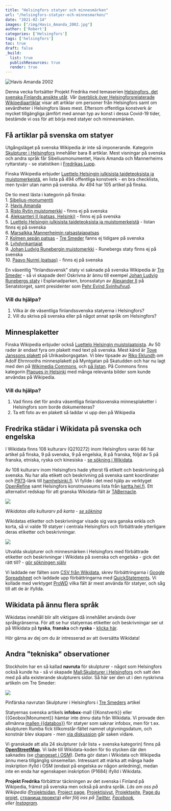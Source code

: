 ```yaml
---
title: "Helsingfors statyer och minnesmärken"
url: "/helsingfors-statyer-och-minnesmarken/"
date: "2021-02-14"
images: ["/img/Havis_Amanda_2002.jpg"]
author: ['Robert']
categories: ['Helsingfors']
tags: ['helsingfors']
toc: true
draft: false
_build:
  list: true
  publishResources: true
  render: true
---
```


![Havis Amanda 2002](/img/Havis_Amanda_2002.jpg)


Denna vecka fortsätter Projekt Fredrika med temaserien [Helsingfors, det svenska Finlands ansikte utåt](https://projektfredrika.fi/tre-smeder/). Vår [överblick över Helsingforsrelaterade Wikipediaartiklar](https://projektfredrika.fi/helsingfors-ett-ytskrap/) visar att artiklar om personer från Helsingfors samt om sevärdheter i Helsingfors läses mest. Eftersom offentliga konstverk är mycket tillgängliga jämfört med annan typ av konst i dessa Covid-19 tider, bestämde vi oss för att börja med statyer och minnesmärken.

## Få artiklar på svenska om statyer

Utgångsläget på svenska Wikipedia är inte så imponerande. Kategorin [Skulpturer i Helsingfors](https://sv.wikipedia.org/wiki/Kategori:Skulpturer_i_Helsingfors) innehåller bara 8 artiklar. Mest visningar på svenska och andra språk får Sibeliusmonumentet, Havis Amanda och Mannerheims ryttarstaty - se statistiken i [Fredrikas Lupp](https://wiki.projektfredrika.fi/Skulpturer_i_Helsingfors).

Finska Wikipedia erbjuder [Luettelo Helsingin julkisista taideteoksista ja muistomerkeistä](https://fi.wikipedia.org/wiki/Luettelo_Helsingin_julkisista_taideteoksista_ja_muistomerkeist%C3%A4), en lista på 494 offentliga konstverk - en bra checklista, men tyvärr utan namn på svenska. Av 494 har 105 artikel på finska.

De tio mest lästa i kategorin på finska:  
1\. [Sibelius-monumentti](https://fi.wikipedia.org/wiki/Sibelius-monumentti)  
2\. [Havis Amanda](https://fi.wikipedia.org/wiki/Havis_Amanda)  
3\. [Risto Rytin muistomerkki](https://fi.wikipedia.org/wiki/Risto_Rytin_muistomerkki) - finns ej på svenska  
4\. [Aleksanteri II (patsas, Helsinki)](https://fi.wikipedia.org/wiki/Aleksanteri_II_(patsas,_Helsinki)) - finns ej på svenska  
5\. [Luettelo Helsingin julkisista taideteoksista ja muistomerkeistä](https://fi.wikipedia.org/wiki/Luettelo_Helsingin_julkisista_taideteoksista_ja_muistomerkeist%C3%A4) \- listan finns ej på svenska  
6\. [Marsalkka Mannerheimin ratsastajapatsas](https://fi.wikipedia.org/wiki/Marsalkka_Mannerheimin_ratsastajapatsas)  
7\. [Kolmen sepän patsas](https://fi.wikipedia.org/wiki/Kolmen_sep%C3%A4n_patsas) \- [Tre Smeder](https://sv.wikipedia.org/wiki/Tre_smeder) fanns ej tidigare på svenska  
8\. [Lyhdynkantajat](https://fi.wikipedia.org/wiki/Lyhdynkantajat)  
9\. [Johan Ludvig Runebergin muistomerkki](https://fi.wikipedia.org/wiki/Johan_Ludvig_Runebergin_muistomerkki) \- Runebergs staty finns ej på svenska  
10\. [Paavo Nurmi (patsas)](https://fi.wikipedia.org/wiki/Paavo_Nurmi_(patsas)) - finns ej på svenska

En väsentlig "finlandssvensk" staty vi saknade på svenska Wikipedia är [Tre Smeder](https://sv.wikipedia.org/wiki/Tre_Smeder) - så vi skapade den! Oskrivna är ännu till exempel [Johan Ludvig Runebergs staty](https://sv.wikipedia.org/wiki/Johan_Ludvig_Runebergs_staty) i Esplanadparken, bronsstatyn av [Alexander II](https://sv.wikipedia.org/wiki/Alexander_II_(staty,_Helsingfors)) på Senatstorget, samt presidenter som [Pehr Evind Svinhufvud](https://sv.wikipedia.org/wiki/P.%20E.%20Svinhufvud%20(staty)).

### Vill du hjälpa?

1.  Vilka är de väsentliga finlandssvenska statyerna i Helsingfors?
2.  Vill du skriva på svenska eller på något annat språk om Helsingfors?

## Minnesplaketter

Finska Wikipedia erbjuder också [Luettelo Helsingin muistolaatoista](https://fi.wikipedia.org/wiki/Luettelo_Helsingin_muistolaatoista). Av 50 rader är endast fyra om plakett med text på svenska. Mest känd är [Tove Janssons plakett](https://fi.wikipedia.org/wiki/Tiedosto:Tove_Janssonin_muistolaatta.JPG) på Ulrikasborgsgatan. Vi blev tipsade av [Riko Eklundh](https://sv.wikipedia.org/wiki/Riko_Eklundh) om Adolf Ehrnrooths minnesplakett på Myntgatan på Skatudden och har nu lagt med den på [Wikimedia Commons](https://commons.wikimedia.org/wiki/File:Mannerheimriddare_Adolf_Erik_Ehrnrooth,_Minnesplakett_p%C3%A5_Myntgatan_p%C3%A5_Skatudden_i_Helsingfors.jpg), och [på listan](https://fi.wikipedia.org/wiki/Luettelo_Helsingin_muistolaatoista). På Commons finns kategorin [Plaques in Helsinki](https://commons.wikimedia.org/wiki/Category:Plaques_in_Helsinki) med många relevanta bilder som kunde användas på Wikipedia.

### Vill du hjälpa?

1.  Vad finns det för andra väsentliga finlandssvenska minnesplaketter i Helsingfors som borde dokumenteras? 
2.  Ta ett foto av en plakett så laddar vi upp den på Wikipedia

## Fredrika städar i Wikidata på svenska och engelska

I Wikidata finns 108 kulturarv (Q210272) inom Helsingfors varav 66 har artikel på finska, 9 på svenska, 9 på engelska, 8 på franska, följd av 5 på franska, etniska, ryska och kinesiska - [se sökning i Wikidata](https://query.wikidata.org/#%23%20kulturarv%20i%20Helsingfors%0ASELECT%20DISTINCT%20%3Fitem%20%3FitemLabel%20%3FitemDescription%0A%0A%20%20%28GROUP_CONCAT%28DISTINCT%20%3Fwpsv_title%3BSEPARATOR%3D%22%2C%20%22%29%20AS%20%3Fsv_title%29%20%0A%20%20%28GROUP_CONCAT%28DISTINCT%20%3Fwpfi_title%3BSEPARATOR%3D%22%2C%20%22%29%20AS%20%3Ffi_title%29%20%0A%20%20%28GROUP_CONCAT%28DISTINCT%20%3Fwpno_title%3BSEPARATOR%3D%22%2C%20%22%29%20AS%20%3Fno_title%29%20%0A%20%20%28GROUP_CONCAT%28DISTINCT%20%3Fwpda_title%3BSEPARATOR%3D%22%2C%20%22%29%20AS%20%3Fda_title%29%20%0A%20%20%28GROUP_CONCAT%28DISTINCT%20%3Fwpen_title%3BSEPARATOR%3D%22%2C%20%22%29%20AS%20%3Fen_title%29%20%0A%20%20%28GROUP_CONCAT%28DISTINCT%20%3Fwpde_title%3BSEPARATOR%3D%22%2C%20%22%29%20AS%20%3Fde_title%29%20%0A%20%20%28GROUP_CONCAT%28DISTINCT%20%3Fwpfr_title%3BSEPARATOR%3D%22%2C%20%22%29%20AS%20%3Ffr_title%29%20%0A%20%20%28GROUP_CONCAT%28DISTINCT%20%3Fwpes_title%3BSEPARATOR%3D%22%2C%20%22%29%20AS%20%3Fes_title%29%20%0A%20%20%28GROUP_CONCAT%28DISTINCT%20%3Fwppt_title%3BSEPARATOR%3D%22%2C%20%22%29%20AS%20%3Fpt_title%29%20%0A%20%20%28GROUP_CONCAT%28DISTINCT%20%3Fwpet_title%3BSEPARATOR%3D%22%2C%20%22%29%20AS%20%3Fet_title%29%20%0A%20%20%28GROUP_CONCAT%28DISTINCT%20%3Fwpso_title%3BSEPARATOR%3D%22%2C%20%22%29%20AS%20%3Fso_title%29%20%0A%20%20%28GROUP_CONCAT%28DISTINCT%20%3Fwpru_title%3BSEPARATOR%3D%22%2C%20%22%29%20AS%20%3Fru_title%29%20%0A%20%20%28GROUP_CONCAT%28DISTINCT%20%3Fwpar_title%3BSEPARATOR%3D%22%2C%20%22%29%20AS%20%3Far_title%29%20%0A%20%20%28GROUP_CONCAT%28DISTINCT%20%3Fwpzh_title%3BSEPARATOR%3D%22%2C%20%22%29%20AS%20%3Fzh_title%29%20%0A%20%20%28GROUP_CONCAT%28DISTINCT%20%3Fwpja_title%3BSEPARATOR%3D%22%2C%20%22%29%20AS%20%3Fja_title%29%20%0A%20%20%0AWHERE%20%0A%7B%20%0A%20%20%3Fitem%20wdt%3AP31%2Fwdt%3AP279%2a%20wd%3AQ210272.%0A%20%20%3Fitem%20wdt%3AP131%20wd%3AQ1757.%20%0A%0A%20%20OPTIONAL%20%7B%20%3Fwpsv%20schema%3Aabout%20%3Fitem%20.%20%3Fwpsv%20schema%3AisPartOf%20%3Chttps%3A%2F%2Fsv.wikipedia.org%2F%3E%3Bschema%3Aname%20%3Fwpsv_title.%7D%0A%20%20OPTIONAL%20%7B%20%3Fwpfi%20schema%3Aabout%20%3Fitem%20.%20%3Fwpfi%20schema%3AisPartOf%20%3Chttps%3A%2F%2Ffi.wikipedia.org%2F%3E%3Bschema%3Aname%20%3Fwpfi_title.%7D%0A%20%20OPTIONAL%20%7B%20%3Fwpno%20schema%3Aabout%20%3Fitem%20.%20%3Fwpno%20schema%3AisPartOf%20%3Chttps%3A%2F%2Fno.wikipedia.org%2F%3E%3Bschema%3Aname%20%3Fwpno_title.%7D%0A%20%20OPTIONAL%20%7B%20%3Fwpda%20schema%3Aabout%20%3Fitem%20.%20%3Fwpda%20schema%3AisPartOf%20%3Chttps%3A%2F%2Fda.wikipedia.org%2F%3E%3Bschema%3Aname%20%3Fwpda_title.%7D%0A%20%20OPTIONAL%20%7B%20%3Fwpen%20schema%3Aabout%20%3Fitem%20.%20%3Fwpen%20schema%3AisPartOf%20%3Chttps%3A%2F%2Fen.wikipedia.org%2F%3E%3Bschema%3Aname%20%3Fwpen_title.%7D%0A%20%20OPTIONAL%20%7B%20%3Fwpde%20schema%3Aabout%20%3Fitem%20.%20%3Fwpde%20schema%3AisPartOf%20%3Chttps%3A%2F%2Fde.wikipedia.org%2F%3E%3Bschema%3Aname%20%3Fwpde_title.%7D%0A%20%20OPTIONAL%20%7B%20%3Fwpfr%20schema%3Aabout%20%3Fitem%20.%20%3Fwpfr%20schema%3AisPartOf%20%3Chttps%3A%2F%2Ffr.wikipedia.org%2F%3E%3Bschema%3Aname%20%3Fwpfr_title.%7D%0A%20%20OPTIONAL%20%7B%20%3Fwpes%20schema%3Aabout%20%3Fitem%20.%20%3Fwpes%20schema%3AisPartOf%20%3Chttps%3A%2F%2Fes.wikipedia.org%2F%3E%3Bschema%3Aname%20%3Fwpes_title.%7D%0A%20%20OPTIONAL%20%7B%20%3Fwppt%20schema%3Aabout%20%3Fitem%20.%20%3Fwppt%20schema%3AisPartOf%20%3Chttps%3A%2F%2Fpt.wikipedia.org%2F%3E%3Bschema%3Aname%20%3Fwppt_title.%7D%0A%20%20OPTIONAL%20%7B%20%3Fwpet%20schema%3Aabout%20%3Fitem%20.%20%3Fwpet%20schema%3AisPartOf%20%3Chttps%3A%2F%2Fet.wikipedia.org%2F%3E%3Bschema%3Aname%20%3Fwpet_title.%7D%0A%20%20OPTIONAL%20%7B%20%3Fwpso%20schema%3Aabout%20%3Fitem%20.%20%3Fwpso%20schema%3AisPartOf%20%3Chttps%3A%2F%2Fso.wikipedia.org%2F%3E%3Bschema%3Aname%20%3Fwpso_title.%7D%0A%20%20OPTIONAL%20%7B%20%3Fwpru%20schema%3Aabout%20%3Fitem%20.%20%3Fwpru%20schema%3AisPartOf%20%3Chttps%3A%2F%2Fru.wikipedia.org%2F%3E%3Bschema%3Aname%20%3Fwpru_title.%7D%0A%20%20OPTIONAL%20%7B%20%3Fwpar%20schema%3Aabout%20%3Fitem%20.%20%3Fwpar%20schema%3AisPartOf%20%3Chttps%3A%2F%2Far.wikipedia.org%2F%3E%3Bschema%3Aname%20%3Fwpar_title.%7D%0A%20%20OPTIONAL%20%7B%20%3Fwpzh%20schema%3Aabout%20%3Fitem%20.%20%3Fwpzh%20schema%3AisPartOf%20%3Chttps%3A%2F%2Fzh.wikipedia.org%2F%3E%3Bschema%3Aname%20%3Fwpzh_title.%7D%0A%20%20OPTIONAL%20%7B%20%3Fwpja%20schema%3Aabout%20%3Fitem%20.%20%3Fwpja%20schema%3AisPartOf%20%3Chttps%3A%2F%2Fja.wikipedia.org%2F%3E%3Bschema%3Aname%20%3Fwpja_title.%7D%0A%20%0A%20%20SERVICE%20wikibase%3Alabel%20%7B%20bd%3AserviceParam%20wikibase%3Alanguage%20%22sv%22.%20%7D%0A%7DGROUP%20BY%20%3Fitem%20%3FitemLabel%20%3FitemDescription%20ORDER%20BY%20%3FitemLabel).

Av 108 kulturarv inom Helsingfors hade ytterst få etikett och beskrivning på svenska. Nu har alla etikett och beskrivning på svenska samt koordinater och [P973](https://www.wikidata.org/wiki/Property:P973)\-länk till [hamhelsinki.fi](https://www.hamhelsinki.fi/). Vi fyllde i det med hjälp av verktyget [OpenRefine](https://openrefine.org/) samt Helsingfors konstmuseums lista från [kartta.hel.fi](https://kartta.hel.fi/). Ett alternativt redskap för att granska Wikidata-fält är [TABernacle](https://tabernacle.toolforge.org/?#/tab/sparql/SELECT%20%3Fitem%20%3FitemLabel%20WHERE%20%7B%0A%20%20SERVICE%20wikibase%3Alabel%20%7B%20bd%3AserviceParam%20wikibase%3Alanguage%20%22%5BAUTO_LANGUAGE%5D%2Cen%22.%20%7D%0A%20%20%3Fitem%20wdt%3AP31%20wd%3A%20Q210272.%0A%20%20%3Fitem%20wdt%3AP131%20wd%3AQ1757.%0A%7D/Lfi%2Csv%2Cen%2Cde%2Cfr%2Cru%3BAfi%2Csv%2Cen%2Cde%2Cfr%2Cru%3BDfi%2Csv%2Cen%2Cde%2Cfr%2Cru%3BP180%3BP547%3BP825%3BP18%3BP625%3BP31).

![](https://lh3.googleusercontent.com/_-1_xYIMfGkg_XpWQpBu7__lXVvGqqiZAuIF6AZ3DvBrbQCwGOzdoyQymkBDxFd95bmlgzqR-wg2l962lXhI3zXn59zMvOhdivBW4E2TOlyp6PjYaPKY88kzMg_S-u3_kkD9uY5p)

_Wikidatas alla kulturarv på karta -_ [_se sökning_](https://query.wikidata.org/#%23defaultView%3AMap%0A%23%20kulturarv%20i%20Helsingfors%0ASELECT%20DISTINCT%20%3Fitem%20%3FitemLabel%20%3FitemDescription%20%3F%C3%A5r_skapad%20%3F%C3%A5r_publicerad%20%3FmotivLabel%20%3FtillminnetavLabel%20%3Ftill%C3%A4gnadLabel%20%3Fimage%20%3Fcoords%0A%20%20%0AWHERE%20%0A%7B%20%0A%20%20%3Fitem%20wdt%3AP31%2Fwdt%3AP279%2a%20wd%3AQ210272.%0A%20%20%3Fitem%20wdt%3AP131%20wd%3AQ1757.%20%0A%20%20%0A%20%20OPTIONAL%7B%3Fitem%20wdt%3AP571%20%3Fp571.%20BIND%28SUBSTR%28STR%28COALESCE%28%3Fp571%2C%22%22%29%29%2C1%2C4%29%20AS%20%3F%C3%A5r_skapad%29%7D%0A%20%20OPTIONAL%7B%3Fitem%20wdt%3AP577%20%3Fp577.%20BIND%28SUBSTR%28STR%28COALESCE%28%3Fp577%2C%22%22%29%29%2C1%2C4%29%20AS%20%3F%C3%A5r_publicerad%29%7D%0A%20%20OPTIONAL%7B%3Fitem%20wdt%3AP180%20%3Fmotiv%7D%20%0A%20%20OPTIONAL%7B%3Fitem%20wdt%3AP547%20%3Ftillminnetav%7D%20%0A%20%20OPTIONAL%7B%3Fitem%20wdt%3AP825%20%3Ftill%C3%A4gnad%7D%20%0A%20%20OPTIONAL%7B%3Fitem%20wdt%3AP18%20%3Fimage%7D%0A%20%20OPTIONAL%7B%3Fitem%20wdt%3AP625%20%3Fcoords%7D%0A%20%0A%20%20SERVICE%20wikibase%3Alabel%20%7B%20bd%3AserviceParam%20wikibase%3Alanguage%20%22sv%22.%20%7D%0A%7DORDER%20BY%20%3FitemLabel)

Wikidatas etiketter och beskrivningar visade sig vara ganska enkla och korta, så vi valde 19 statyer i centrala Helsingfors och förbättrade ytterligare deras etiketter och beskrivningar.

![](https://lh3.googleusercontent.com/yHiNK4XeaNT7SCWxbYiIonnkXFu9GNDNxkaKvsS_CqfORDxE4WuqmyuDzoRkG1KRfgCE6jhFmwkp3I-v-7WJ24lDoD1tGnsoHfUXK6mgpnCgOkO5Wcz5yz6WDhu4s6SfFnIHeEYX)

Utvalda skulpturer och minnesmärken i Helsingfors med förbättrade etiketter och beskrivningar i Wikidata på svenska och engelska - gick det rätt till? - [gör sökningen själv](https://query.wikidata.org/#%23%20minnesm%C3%A4rken%20i%20Helsingfors%0ASELECT%20DISTINCT%20%3Fitem%20%3Flabelsv%20%3Fdescsv%20%3Flabelen%20%3Fdescen%20%20%3FmotivLabel%20%3FtillminnetavLabel%20%3Ftill%C3%A4gnadLabel%20%3Fimage%20%3Fcoords%0A%23%3FinstansavLabel%20%3FplatsLabel%0A%23%3Flabelde%20%3Fdescde%20%3Flabelfr%20%3Fdescfr%20%3Flabelru%20%3Fdescru%20%3Fwpsv%20%3Fwpfi%20%3Fwpen%20%3Fwpde%20%3Fwpfr%20%3Fwpru%0A%0AWHERE%20%0A%7B%20%20VALUES%20%3Fitem%7Bwd%3AQ11850731%20wd%3AQ11850682%20wd%3AQ5409330%20wd%3AQ64007552%20wd%3AQ86044311%20wd%3AQ14116244%20wd%3AQ101792007%20wd%3AQ2511913%20wd%3AQ56402352%20wd%3AQ18662391%20wd%3AQ7797830%20wd%3AQ56402318%20wd%3AQ2584017%20wd%3AQ523268%20wd%3AQ15715122%20wd%3AQ17382947%20wd%3AQ56332950%20wd%3AQ56402637%20wd%3AQ105389369%7D%0A%0A%20%20OPTIONAL%7B%3Fitem%20rdfs%3Alabel%20%3Flabelsv%20filter%20%28lang%28%3Flabelsv%29%20%3D%20%22sv%22%29.%7D%0A%20%20OPTIONAL%7B%3Fitem%20rdfs%3Alabel%20%3Flabelfi%20filter%20%28lang%28%3Flabelfi%29%20%3D%20%22fi%22%29.%7D%0A%20%20OPTIONAL%7B%3Fitem%20rdfs%3Alabel%20%3Flabelen%20filter%20%28lang%28%3Flabelen%29%20%3D%20%22en%22%29.%7D%0A%20%20OPTIONAL%7B%3Fitem%20rdfs%3Alabel%20%3Flabelde%20filter%20%28lang%28%3Flabelde%29%20%3D%20%22de%22%29.%7D%0A%20%20OPTIONAL%7B%3Fitem%20rdfs%3Alabel%20%3Flabelfr%20filter%20%28lang%28%3Flabelfr%29%20%3D%20%22fr%22%29.%7D%20%20%0A%20%20OPTIONAL%7B%3Fitem%20rdfs%3Alabel%20%3Flabelru%20filter%20%28lang%28%3Flabelru%29%20%3D%20%22ru%22%29.%7D%0A%20%20%0A%20%20OPTIONAL%20%7B%3Fitem%20schema%3Adescription%20%3Fdescsv%20.%20FILTER%28lang%28%3Fdescsv%29%3D%27sv%27%29%20%7D%0A%20%20OPTIONAL%20%7B%3Fitem%20schema%3Adescription%20%3Fdescfi%20.%20FILTER%28lang%28%3Fdescfi%29%3D%27fi%27%29%20%7D%0A%20%20OPTIONAL%20%7B%3Fitem%20schema%3Adescription%20%3Fdescen%20.%20FILTER%28lang%28%3Fdescen%29%3D%27en%27%29%20%7D%0A%20%20OPTIONAL%20%7B%3Fitem%20schema%3Adescription%20%3Fdescde%20.%20FILTER%28lang%28%3Fdescde%29%3D%27de%27%29%20%7D%0A%20%20OPTIONAL%20%7B%3Fitem%20schema%3Adescription%20%3Fdescfr%20.%20FILTER%28lang%28%3Fdescfr%29%3D%27fr%27%29%20%7D%0A%20%20OPTIONAL%20%7B%3Fitem%20schema%3Adescription%20%3Fdescru%20.%20FILTER%28lang%28%3Fdescru%29%3D%27ru%27%29%20%7D%0A%0A%20%20OPTIONAL%20%7B%3Fwpsv%20schema%3Aabout%20%3Fitem%20.%20%3Fwpsv%20schema%3AisPartOf%20%3Chttps%3A%2F%2Fsv.wikipedia.org%2F%3E.%7D%0A%20%20OPTIONAL%20%7B%3Fwpfi%20schema%3Aabout%20%3Fitem%20.%20%3Fwpfi%20schema%3AisPartOf%20%3Chttps%3A%2F%2Ffi.wikipedia.org%2F%3E.%7D%0A%20%20OPTIONAL%20%7B%3Fwpen%20schema%3Aabout%20%3Fitem%20.%20%3Fwpen%20schema%3AisPartOf%20%3Chttps%3A%2F%2Fen.wikipedia.org%2F%3E.%7D%0A%20%20OPTIONAL%20%7B%3Fwpde%20schema%3Aabout%20%3Fitem%20.%20%3Fwpde%20schema%3AisPartOf%20%3Chttps%3A%2F%2Fde.wikipedia.org%2F%3E.%7D%0A%20%20OPTIONAL%20%7B%3Fwpfr%20schema%3Aabout%20%3Fitem%20.%20%3Fwpfr%20schema%3AisPartOf%20%3Chttps%3A%2F%2Ffr.wikipedia.org%2F%3E.%7D%0A%20%20OPTIONAL%20%7B%3Fwpru%20schema%3Aabout%20%3Fitem%20.%20%3Fwpru%20schema%3AisPartOf%20%3Chttps%3A%2F%2Fru.wikipedia.org%2F%3E.%7D%0A%20%20%0A%23%20%20OPTIONAL%7B%3Fitem%20wdt%3AP31%20%3Finstansav%7D%20%0A%20%20OPTIONAL%7B%3Fitem%20wdt%3AP180%20%3Fmotiv%7D%20%0A%20%20OPTIONAL%7B%3Fitem%20wdt%3AP547%20%3Ftillminnetav%7D%20%0A%20%20OPTIONAL%7B%3Fitem%20wdt%3AP825%20%3Ftill%C3%A4gnad%7D%20%0A%20%20OPTIONAL%7B%3Fitem%20wdt%3AP18%20%3Fimage%7D%0A%20%20OPTIONAL%7B%3Fitem%20wdt%3AP625%20%3Fcoords%7D%0A%23%20%20OPTIONAL%7B%3Fitem%20wdt%3AP276%20%3Fplats.%7D%0A%20%0A%20%20SERVICE%20wikibase%3Alabel%20%7B%20bd%3AserviceParam%20wikibase%3Alanguage%20%22sv%2Cfi%2Cen%22.%20%7D%0A%7DORDER%20BY%20%3Flabelsv)

Vi laddade ner fälten som [CSV från Wikidata](https://query.wikidata.org/), skrev förbättringarna i [Google Spreadsheet](https://www.google.com/sheets/about/) och laddade upp förbättringarna med [QuickStatements](https://quickstatements.toolforge.org/). Vi kollade med verktyget [ProWD](https://prowd.id/) vilka fält är mest använda för statyer, och såg till att de är ifyllda.

## Wikidata på ännu flera språk

Wikidatas innehåll blir allt viktigare då innehållet används över språkgränserna. För att se hur statyernas etiketter och beskrivningar ser ut på Wikidata på **tyska**, **franska** och **ryska** - [klicka här](https://query.wikidata.org/#%23%20minnesm%C3%A4rken%20i%20Helsingfors%0ASELECT%20DISTINCT%20%3Fitem%20%3Flabelsv%20%3Fdescsv%20%3Flabelen%20%3Fdescen%20%3Flabelde%20%3Fdescde%20%3Flabelfr%20%3Fdescfr%20%3Flabelru%20%3Fdescru%20%3FmotivLabel%20%3FtillminnetavLabel%20%3Ftill%C3%A4gnadLabel%20%3Fimage%20%3Fcoords%0A%0A%0AWHERE%20%0A%7B%20%20VALUES%20%3Fitem%7Bwd%3AQ11850731%20wd%3AQ11850682%20wd%3AQ5409330%20wd%3AQ64007552%20wd%3AQ86044311%20wd%3AQ14116244%20wd%3AQ101792007%20wd%3AQ2511913%20wd%3AQ56402352%20wd%3AQ18662391%20wd%3AQ7797830%20wd%3AQ56402318%20wd%3AQ2584017%20wd%3AQ523268%20wd%3AQ15715122%20wd%3AQ17382947%20wd%3AQ56332950%20wd%3AQ56402637%20wd%3AQ105389369%7D%0A%0A%20%20OPTIONAL%7B%3Fitem%20rdfs%3Alabel%20%3Flabelsv%20filter%20%28lang%28%3Flabelsv%29%20%3D%20%22sv%22%29.%7D%0A%20%20OPTIONAL%7B%3Fitem%20rdfs%3Alabel%20%3Flabelfi%20filter%20%28lang%28%3Flabelfi%29%20%3D%20%22fi%22%29.%7D%0A%20%20OPTIONAL%7B%3Fitem%20rdfs%3Alabel%20%3Flabelen%20filter%20%28lang%28%3Flabelen%29%20%3D%20%22en%22%29.%7D%0A%20%20OPTIONAL%7B%3Fitem%20rdfs%3Alabel%20%3Flabelde%20filter%20%28lang%28%3Flabelde%29%20%3D%20%22de%22%29.%7D%0A%20%20OPTIONAL%7B%3Fitem%20rdfs%3Alabel%20%3Flabelfr%20filter%20%28lang%28%3Flabelfr%29%20%3D%20%22fr%22%29.%7D%20%20%0A%20%20OPTIONAL%7B%3Fitem%20rdfs%3Alabel%20%3Flabelru%20filter%20%28lang%28%3Flabelru%29%20%3D%20%22ru%22%29.%7D%0A%20%20%0A%20%20OPTIONAL%20%7B%3Fitem%20schema%3Adescription%20%3Fdescsv%20.%20FILTER%28lang%28%3Fdescsv%29%3D%27sv%27%29%20%7D%0A%20%20OPTIONAL%20%7B%3Fitem%20schema%3Adescription%20%3Fdescfi%20.%20FILTER%28lang%28%3Fdescfi%29%3D%27fi%27%29%20%7D%0A%20%20OPTIONAL%20%7B%3Fitem%20schema%3Adescription%20%3Fdescen%20.%20FILTER%28lang%28%3Fdescen%29%3D%27en%27%29%20%7D%0A%20%20OPTIONAL%20%7B%3Fitem%20schema%3Adescription%20%3Fdescde%20.%20FILTER%28lang%28%3Fdescde%29%3D%27de%27%29%20%7D%0A%20%20OPTIONAL%20%7B%3Fitem%20schema%3Adescription%20%3Fdescfr%20.%20FILTER%28lang%28%3Fdescfr%29%3D%27fr%27%29%20%7D%0A%20%20OPTIONAL%20%7B%3Fitem%20schema%3Adescription%20%3Fdescru%20.%20FILTER%28lang%28%3Fdescru%29%3D%27ru%27%29%20%7D%0A%0A%20%20OPTIONAL%20%7B%3Fwpsv%20schema%3Aabout%20%3Fitem%20.%20%3Fwpsv%20schema%3AisPartOf%20%3Chttps%3A%2F%2Fsv.wikipedia.org%2F%3E.%7D%0A%20%20OPTIONAL%20%7B%3Fwpfi%20schema%3Aabout%20%3Fitem%20.%20%3Fwpfi%20schema%3AisPartOf%20%3Chttps%3A%2F%2Ffi.wikipedia.org%2F%3E.%7D%0A%20%20OPTIONAL%20%7B%3Fwpen%20schema%3Aabout%20%3Fitem%20.%20%3Fwpen%20schema%3AisPartOf%20%3Chttps%3A%2F%2Fen.wikipedia.org%2F%3E.%7D%0A%20%20OPTIONAL%20%7B%3Fwpde%20schema%3Aabout%20%3Fitem%20.%20%3Fwpde%20schema%3AisPartOf%20%3Chttps%3A%2F%2Fde.wikipedia.org%2F%3E.%7D%0A%20%20OPTIONAL%20%7B%3Fwpfr%20schema%3Aabout%20%3Fitem%20.%20%3Fwpfr%20schema%3AisPartOf%20%3Chttps%3A%2F%2Ffr.wikipedia.org%2F%3E.%7D%0A%20%20OPTIONAL%20%7B%3Fwpru%20schema%3Aabout%20%3Fitem%20.%20%3Fwpru%20schema%3AisPartOf%20%3Chttps%3A%2F%2Fru.wikipedia.org%2F%3E.%7D%0A%0A%20%20OPTIONAL%7B%3Fitem%20wdt%3AP180%20%3Fmotiv%7D%20%0A%20%20OPTIONAL%7B%3Fitem%20wdt%3AP547%20%3Ftillminnetav%7D%20%0A%20%20OPTIONAL%7B%3Fitem%20wdt%3AP825%20%3Ftill%C3%A4gnad%7D%20%0A%20%20OPTIONAL%7B%3Fitem%20wdt%3AP18%20%3Fimage%7D%0A%20%20OPTIONAL%7B%3Fitem%20wdt%3AP625%20%3Fcoords%7D%0A%0A%20%0A%20%20SERVICE%20wikibase%3Alabel%20%7B%20bd%3AserviceParam%20wikibase%3Alanguage%20%22sv%2Cfi%2Cen%22.%20%7D%0A%7DORDER%20BY%20%3Flabelsv).

Hör gärna av dej om du är intresserad av att översätta Wikidata!

## Andra "tekniska" observationer

Stockholm har en så kallad **navruta** för skulpturer - något som Helsingfors också kunde ha - så vi skapade [Mall:Skulpturer i Helsingfors](https://sv.wikipedia.org/wiki/Mall:Skulpturer_i_Helsingfors) och satt den med på alla existerande skulpturers sidor. Så här ser den ut i den nyskrivna artikeln om Tre Smeder:

![](/img/2021/02/image-3-1024x290.png)

Pinfärska navrutan Skulpturer i Helsingfors i [Tre Smeders](https://sv.wikipedia.org/wiki/Tre_smeder) artikel

Statyernas svenska artikels **infobox**\-mall {{Konstverk}} eller {{Geobox|Monument}} hämtar inte _ännu_ data från Wikidata. Vi provade den allmänna [mallen {{databox}}](https://sv.wikipedia.org/wiki/Mall:Databox) för statyer som saknar infobox, men för t.ex. skulpturen Rumba fick tillkomstår-fältet namnet utgivningsdatum, och konstnär blev skapare - men [via diskussion](https://sv.wikipedia.org/wiki/Diskussion:Rumba_(skulptur)) går saken vidare.

Vi granskade att alla 24 skulpturer (vår lista + svenska kategorin) finns på **[OpenStreetMap](https://www.openstreetmap.org/)**. Vi lade till Wikidata-koden för tio stycken där den saknades (se [changeset i OSM](https://www.openstreetmap.org/changeset/99164165)). Detta gör datan i Wikidata och Wikipedia ännu mera tillgänglig sinsemellan. Intressant att märka att många hade inskription ifylld i OSM (endast på engelska av någon anledning), medan inte en enda har egenskapen inskription (P1684) ifylld i Wikidata.

**Projekt Fredrika** förbättrar täckningen av det svenska i Finland på Wikipedia, främst på svenska men också på andra språk. _Läs om oss på Wikipedia (_[Projektsidan](https://sv.wikipedia.org/wiki/Wikipedia:Projekt_Fredrika), [Project page](https://en.wikipedia.org/wiki/Wikipedia:Projekt_Fredrika), [Projektisivut](https://fi.wikipedia.org/wiki/Wikipedia:Projekt_Fredrika), [Projektseite](https://de.wikipedia.org/wiki/Wikipedia:Projekt_Fredrika), [Page du projet](https://fr.wikipedia.org/wiki/Wikipedia:Projekt_Fredrika), [страница проекта](https://ru.wikipedia.org/wiki/Wikipedia:Projekt_Fredrika)) _eller följ oss på [Twitter](https://twitter.com/projektfredrika), [Facebook](https://www.facebook.com/projektfredrika/), eller [Instagram](http://instagram.com/projektfredrika)._